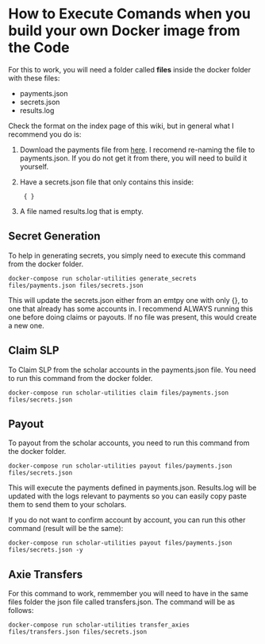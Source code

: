 # How to Execute Comands when you build your own Docker image from the Code

For this to work, you will need a folder called **files** inside the docker folder with these files:

- payments.json
- secrets.json
- results.log

Check the format on the index page of this wiki, but in general what I recommend you do is:

1. Download the payments file from [here](https://axie.management/tracker/payments). I recomend re-naming the file to payments.json. If you do not get it from there, you will need to build it yourself.

2. Have a secrets.json file that only contains this inside:

        { }

3. A file named results.log that is empty.

## Secret Generation

To help in generating secrets, you simply need to execute this command from the docker folder.

    docker-compose run scholar-utilities generate_secrets files/payments.json files/secrets.json

This will update the secrets.json either from an emtpy one with only {}, to one that already has some accounts in. I recommend ALWAYS running this one before doing claims or payouts. If no file was present, this would create a new one.

## Claim SLP

To Claim SLP from the scholar accounts in the payments.json file. You need to run this command from the docker folder.

    docker-compose run scholar-utilities claim files/payments.json files/secrets.json

## Payout

To payout from the scholar accounts, you need to run this command from the docker folder.

    docker-compose run scholar-utilities payout files/payments.json files/secrets.json

This will execute the payments defined in payments.json. Results.log will be updated with the logs relevant to payments so you can easily copy paste them to send them to your scholars.

If you do not want to confirm account by account, you can run this other command (result will be the same):

    docker-compose run scholar-utilities payout files/payments.json files/secrets.json -y

## Axie Transfers

For this command to work, remmember you will need to have in the same files folder the json file called transfers.json. The command will be as follows:

    docker-compose run scholar-utilities transfer_axies files/transfers.json files/secrets.json
